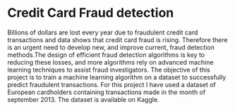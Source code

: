 # Credit Card Fraud detection
Billions of dollars are lost every year due to fraudulent credit card transactions and data shows that credit card fraud is rising. Therefore there is an urgent need to 
develop new, and improve current, fraud detection methods.The design of efficient fraud detection algorithms is key to reducing these losses, and more algorithms rely on 
advanced machine learning techniques to assist fraud investigators. 
The objective of this project is to train a machine learning algorithm on a dataset to successfully predict fraudulent transactions. For this project I have used a dataset
of European cardholders containing transactions made in the month of september 2013. The dataset is available on Kaggle.
